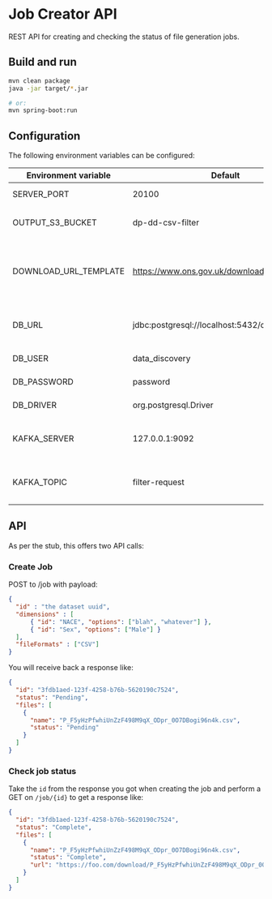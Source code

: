 # Job Creator API

REST API for creating and checking the status of file generation jobs.

## Build and run

```bash
mvn clean package
java -jar target/*.jar

# or:
mvn spring-boot:run
```

## Configuration

The following environment variables can be configured:

| Environment variable  | Default                                    | Description
| --------------------- | ------------------------------------------ | -----------
| SERVER_PORT           | 20100                                      | The port to bind to
| OUTPUT_S3_BUCKET      | dp-dd-csv-filter                           | S3 bucket to output files to
| DOWNLOAD_URL_TEMPLATE | https://www.ons.gov.uk/download/{filename} | URL template to use when creating download links
| DB_URL                | jdbc:postgresql://localhost:5432/data_discovery | JDBC URL for metadata DB
| DB_USER               | data_discovery                             | Database user
| DB_PASSWORD           | password                                   | Database password
| DB_DRIVER             | org.postgresql.Driver                      | JDBC driver
| KAFKA_SERVER          | 127.0.0.1:9092                             | Kafka bootstrap server address
| KAFKA_TOPIC           | filter-request                             | Kafka topic to send filter requests to.

## API

As per the stub, this offers two API calls:

### Create Job

POST to /job with payload:

```json
{ 
  "id" : "the dataset uuid",
  "dimensions" : [
      { "id": "NACE", "options": ["blah", "whatever"] },
      { "id": "Sex", "options": ["Male"] }
  ],
  "fileFormats" : ["CSV"]
}
```

You will receive back a response like:

```json
{
  "id": "3fdb1aed-123f-4258-b76b-5620190c7524",
  "status": "Pending",
  "files": [
    {
      "name": "P_F5yHzPfwhiUnZzF498M9qX_ODpr_0O7DBogi96n4k.csv",
      "status": "Pending"
    }
  ]
}
```

### Check job status

Take the `id` from the response you got when creating the job and perform a GET on `/job/{id}` to get a response like:

```json
{
  "id": "3fdb1aed-123f-4258-b76b-5620190c7524",
  "status": "Complete",
  "files": [
    {
      "name": "P_F5yHzPfwhiUnZzF498M9qX_ODpr_0O7DBogi96n4k.csv",
      "status": "Complete",
      "url": "https://foo.com/download/P_F5yHzPfwhiUnZzF498M9qX_ODpr_0O7DBogi96n4k.csv"
    }
  ]
}
```
